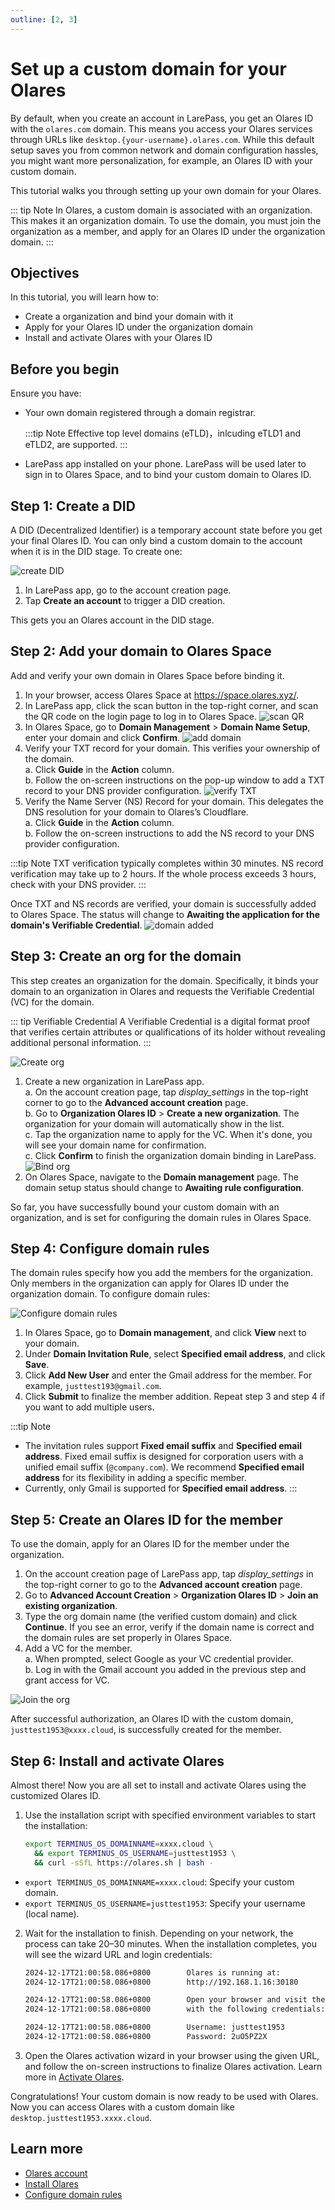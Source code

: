 ```yaml
---
outline: [2, 3]
---
```


# Set up a custom domain for your Olares 

By default, when you create an account in LarePass, you get an Olares ID with the `olares.com` domain. This means you access your Olares services through URLs like `desktop.{your-username}.olares.com`. While this default setup saves you from common network and domain configuration hassles, you might want more personalization, for example, an Olares ID with your custom domain. 

This tutorial walks you through setting up your own domain for your Olares. 

::: tip Note
In Olares, a custom domain is associated with an organization. This makes it an organization domain. To use the domain, you must join the organization as a member, and apply for an Olares ID under the organization domain.
:::

## Objectives
In this tutorial, you will learn how to:
- Create a organization and bind your domain with it
- Apply for your Olares ID under the organization domain 
- Install and activate Olares with your Olares ID 


## Before you begin

Ensure you have:
- Your own domain registered through a domain registrar. 

  :::tip Note
  Effective top level domains (eTLD)，inlcuding eTLD1 and eTLD2, are supported.
  :::
- LarePass app installed on your phone. LarePass will be used later to sign in to Olares Space, and to bind your custom domain to Olares ID.

## Step 1: Create a DID

A DID (Decentralized Identifier) is a temporary account state before you get your final Olares ID. You can only bind a custom domain to the account when it is in the DID stage. To create one:

![create DID](/images/manual/tutorials/create-did.png)
1. In LarePass app, go to the account creation page.
2. Tap **Create an account** to trigger a DID creation. 

This gets you an Olares account in the DID stage. 

## Step 2: Add your domain to Olares Space
Add and verify your own domain in Olares Space before binding it.

1. In your browser, access Olares Space at https://space.olares.xyz/.
2. In LarePass app, click the scan button in the top-right corner, and scan the QR code on the login page to log in to Olares Space.
  ![scan QR](/images/manual/tutorials/scan-qr.png)
3. In Olares Space, go to **Domain Management** > **Domain Name Setup**, enter your domain and click **Confirm**.
  ![add domain](/images/manual/tutorials/add-domain.png)
4. Verify your TXT record for your domain. This verifies your ownership of the domain.
    <br>a. Click **Guide** in the **Action** column. 
    <br>b. Follow the on-screen instructions on the pop-up window to add a TXT record to your DNS provider configuration.
    ![verify TXT](/images/manual/tutorials/verify-txt.png)
5. Verify the Name Server (NS) Record for your domain. This delegates the DNS resolution for your domain to Olares’s Cloudflare.
    <br>a. Click **Guide** in the **Action** column.
    <br>b. Follow the on-screen instructions to add the NS record to your DNS provider configuration.

:::tip Note
TXT verification typically completes within 30 minutes. NS record verification may take up to 2 hours. If the whole process exceeds 3 hours, check with your DNS provider.
:::

Once TXT and NS records are verified, your domain is successfully added to Olares Space. The status will change to **Awaiting the application for the domain's Verifiable Credential**. 
![domain added](/images/manual/tutorials/domain-added.png)

## Step 3: Create an org for the domain

This step creates an organization for the domain. Specifically, it binds your domain to an organization in Olares and requests the Verifiable Credential (VC) for the domain.

::: tip Verifiable Credential
A Verifiable Credential is a digital format proof that verifies certain attributes or qualifications of its holder without revealing additional personal information. 
:::

![Create org](/images/manual/tutorials/create-org.png)

1. Create a new organization in LarePass app.
    <br>a. On the account creation page, tap <i class="material-icons">display_settings</i> in the top-right corner to go to the **Advanced account creation** page.
    <br>b. Go to **Organization Olares ID** > **Create a new organization**. The organization for your domain will automatically show in the list. 
    <br>c. Tap the organization name to apply for the VC. When it's done, you will see your domain name for confirmation.
    <br>c. Click **Confirm** to finish the organization domain binding in LarePass.
    ![Bind org](/images/manual/tutorials/bind-domain-with-org.png)
2. On Olares Space, navigate to the **Domain management** page. The domain setup status should change to **Awaiting rule configuration**.

So far, you have successfully bound your custom domain with an organization, and is set for configuring the domain rules in Olares Space.

## Step 4: Configure domain rules

The domain rules specify how you add the members for the organization. Only members in the organization can apply for Olares ID under the organization domain. To configure domain rules:

![Configure domain rules](/images/manual/tutorials/set-domain-rule.png)

1. In Olares Space, go to **Domain management**, and click **View** next to your domain.
2. Under **Domain Invitation Rule**, select **Specified email address**, and click **Save**. 
3. Click **Add New User** and enter the Gmail address for the member. For example, `justtest193@gmail.com`.
4. Click **Submit** to finalize the member addition. Repeat step 3 and step 4 if you want to add multiple users.

:::tip Note
- The invitation rules support **Fixed email suffix** and **Specified email address**. Fixed email suffix is designed for corporation users with a unified email suffix (`@company.com`). We recommend **Specified email address** for its flexibility in adding a specific member.
- Currently, only Gmail is supported for **Specified email address**.
:::

## Step 5: Create an Olares ID for the member

To use the domain, apply for an Olares ID for the member under the organization.

1. On the account creation page of LarePass app, tap <i class="material-icons">display_settings</i> in the top-right corner to go to the **Advanced account creation** page.
2. Go to **Advanced Account Creation** > **Organization Olares ID** > **Join an existing organization**.
3. Type the org domain name (the verified custom domain) and click **Continue**. If you see an error, verify if the domain name is correct and the domain rules are set properly in Olares Space.
4. Add a VC for the member.
  <br>a. When prompted, select Google as your VC credential provider.
  <br>b. Log in with the Gmail account you added in the previous step and grant access for VC.  
 
  ![Join the org](/images/manual/tutorials/join-org.png)

 After successful authorization, an Olares ID with the custom domain, `justtest1953@xxxx.cloud`, is successfully created for the member. 

## Step 6: Install and activate Olares
Almost there! Now you are all set to install and activate Olares using the customized Olares ID.

1. Use the installation script with specified environment variables to start the installation:
    
    ```bash
    export TERMINUS_OS_DOMAINNAME=xxxx.cloud \
      && export TERMINUS_OS_USERNAME=justtest1953 \ 
      && curl -sSfL https://olares.sh | bash -
    ```
  - `export TERMINUS_OS_DOMAINNAME=xxxx.cloud`: Specify your custom domain.
  - `export TERMINUS_OS_USERNAME=justtest1953`: Specify your username (local name).
2. Wait for the installation to finish. Depending on your network, the process can take 20–30 minutes. When the installation completes, you will see the wizard URL and login credentials:

    ```bash
    2024-12-17T21:00:58.086+0800        Olares is running at:
    2024-12-17T21:00:58.086+0800        http://192.168.1.16:30180

    2024-12-17T21:00:58.086+0800        Open your browser and visit the above address
    2024-12-17T21:00:58.086+0800        with the following credentials:

    2024-12-17T21:00:58.086+0800        Username: justtest1953
    2024-12-17T21:00:58.086+0800        Password: 2uO5PZ2X
    ```

3. Open the Olares activation wizard in your browser using the given URL, and follow the on-screen instructions to finalize Olares activation. Learn more in [Activate Olares](../get-started/install-olares-general-linux.md#activate-olares). 

Congratulations! Your custom domain is now ready to be used with Olares. Now you can access Olares with a custom domain like `desktop.justtest1953.xxxx.cloud`.

## Learn more

- [Olares account](../concepts/account.md)
- [Install Olares](../get-started/install-olares.md)
- [Configure domain rules](../space/manage-domain.md)